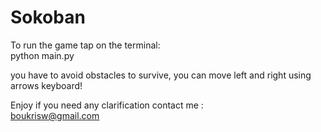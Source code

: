 # Sokoban

To run the game tap on the terminal: <br>python main.py<br>

you have to avoid obstacles to survive, you can move left and right using arrows keyboard!

Enjoy if you need any clarification contact me : <br>boukrisw@gmail.com<br>


